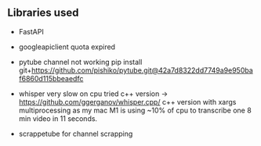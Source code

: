 ## Libraries used

- FastAPI

- googleapiclient
quota expired


- pytube
channel not working
pip install git+https://github.com/pishiko/pytube.git@42a7d8322dd7749a9e950baf6860d115bbeaedfc


- whisper
very slow on cpu
tried c++ version -> https://github.com/ggerganov/whisper.cpp/
c++ version with xargs multiprocessing as my mac M1 is using ~10% of cpu to transcribe one 8 min video in 11 seconds.


- scrappetube for channel scrapping